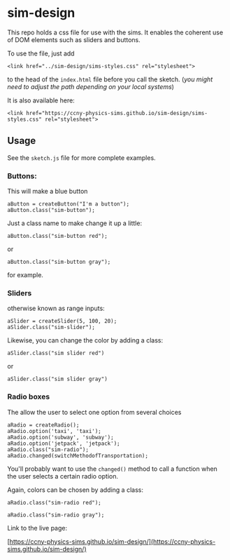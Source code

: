 # sim-design

This repo holds a css file for use with the sims. It enables the coherent use of DOM elements such as sliders and buttons.

To use the file, just add

```
<link href="../sim-design/sims-styles.css" rel="stylesheet">
```

to the head of the `index.html` file before you call the sketch. (_you might need to adjust the path depending on your local systems_)

It is also available here:

```
<link href="https://ccny-physics-sims.github.io/sim-design/sims-styles.css" rel="stylesheet">
```

## Usage

See the `sketch.js` file for more complete examples.

### Buttons:

This will make a blue button

```
aButton = createButton("I'm a button");
aButton.class("sim-button");
```

Just a class name to make change it up a little:

```
aButton.class("sim-button red");
```

or

```
aButton.class("sim-button gray");
```

for example.

### Sliders

otherwise known as range inputs:

```
aSlider = createSlider(5, 100, 20);
aSlider.class("sim-slider");
```

Likewise, you can change the color by adding a class:

```
aSlider.class("sim slider red")
```

or

```
aSlider.class("sim slider gray")
```

### Radio boxes

The allow the user to select one option from several choices


```
aRadio = createRadio();
aRadio.option('taxi', 'taxi');
aRadio.option('subway', 'subway');
aRadio.option('jetpack', 'jetpack');
aRadio.class("sim-radio");
aRadio.changed(switchMethodofTransportation);
```

You'll probably want to use the `changed()` method to call a function when the user selects a certain radio option.

Again, colors can be chosen by adding a class:

```
aRadio.class("sim-radio red");
```

```
aRadio.class("sim-radio gray");
```


Link to the live page:

[https://ccny-physics-sims.github.io/sim-design/](https://ccny-physics-sims.github.io/sim-design/)
